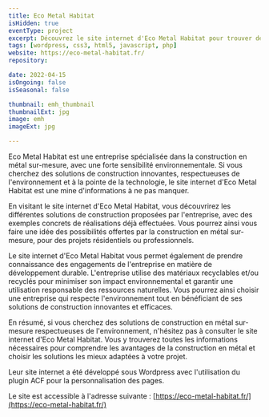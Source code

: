 ```yaml
---
title: Eco Metal Habitat
isHidden: true
eventType: project
excerpt: Découvrez le site internet d'Eco Metal Habitat pour trouver des solutions de construction en métal sur-mesure, respectueuses de l'environnement.
tags: [wordpress, css3, html5, javascript, php]
website: https://eco-metal-habitat.fr/
repository:

date: 2022-04-15
isOngoing: false
isSeasonal: false

thumbnail: emh_thumbnail
thumbnailExt: jpg
image: emh
imageExt: jpg

---
```


Eco Metal Habitat est une entreprise spécialisée dans la construction en métal sur-mesure, avec une forte sensibilité environnementale. Si vous cherchez des solutions de construction innovantes, respectueuses de l'environnement et à la pointe de la technologie, le site internet d'Eco Metal Habitat est une mine d'informations à ne pas manquer.

En visitant le site internet d'Eco Metal Habitat, vous découvrirez les différentes solutions de construction proposées par l'entreprise, avec des exemples concrets de réalisations déjà effectuées. Vous pourrez ainsi vous faire une idée des possibilités offertes par la construction en métal sur-mesure, pour des projets résidentiels ou professionnels.

Le site internet d'Eco Metal Habitat vous permet également de prendre connaissance des engagements de l'entreprise en matière de développement durable. L'entreprise utilise des matériaux recyclables et/ou recyclés pour minimiser son impact environnemental et garantir une utilisation responsable des ressources naturelles. Vous pourrez ainsi choisir une entreprise qui respecte l'environnement tout en bénéficiant de ses solutions de construction innovantes et efficaces.

En résumé, si vous cherchez des solutions de construction en métal sur-mesure respectueuses de l'environnement, n'hésitez pas à consulter le site internet d'Eco Metal Habitat. Vous y trouverez toutes les informations nécessaires pour comprendre les avantages de la construction en métal et choisir les solutions les mieux adaptées à votre projet.

Leur site internet a été développé sous Wordpress avec l'utilisation du plugin ACF pour la personnalisation des pages.

Le site est accessible à l'adresse suivante : [https://eco-metal-habitat.fr/](https://eco-metal-habitat.fr/)
